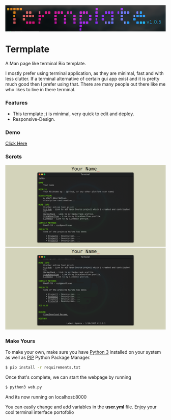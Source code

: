 <div align="center"><img src="/scrots/d.png" align="center"/></div>

# Termplate

A Man page like terminal Bio template.


I mostly prefer using terminal application, as they are minimal, fast and with less clutter.
If a terminal alternative of certain gui app exist and it is pretty much good then I prefer using that.
There are many people out there like me who likes to live in there terminal.

### Features
- This termplate ;) is minimal, very quick to edit and deploy.
- Responsive-Design.

### Demo
 [Click Here](https://blesson.herokuapp.com/)

### Scrots

<img src="/scrots/a.png" width="840">
<img src="/scrots/b.png" width="840">

### Make Yours

To make your own, make sure you have [Python 3](https://python.org) installed on your system as well as [PIP](https://pypi.org/project/pip/) Python Package Manager.

```bash
$ pip install -r requirements.txt
```

Once that's complete, we can start the webpage by running

```bash
$ python3 web.py
```

And its now running on localhost:8000

You can easily change and add variables in the **user.yml** file.
Enjoy your cool terminal interface portofolio
